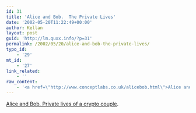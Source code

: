 ```yaml
---
id: 31
title: 'Alice and Bob.  The Private Lives'
date: '2002-05-20T11:22:49+00:00'
author: Kellan
layout: post
guid: 'http://lm.quxx.info/?p=31'
permalink: /2002/05/20/alice-and-bob-the-private-lives/
typo_id:
    - '29'
mt_id:
    - '27'
link_related:
    - ''
raw_content:
    - '<a href=\"http://www.conceptlabs.co.uk/alicebob.html\">Alice and Bob.  Private lives of a crypto couple</a>.'
---
```


[Alice and Bob. Private lives of a crypto couple](http://www.conceptlabs.co.uk/alicebob.html).